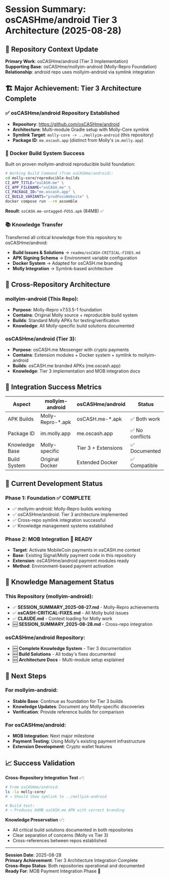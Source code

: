 # Session Summary: osCASHme/android Tier 3 Architecture (2025-08-28)

## 🎯 Repository Context Update

**Primary Work**: osCASHme/android (Tier 3 Implementation)  
**Supporting Base**: osCASHme/mollyim-android (Molly-Repro Foundation)  
**Relationship**: android repo uses mollyim-android via symlink integration

## 🏗️ Major Achievement: Tier 3 Architecture Complete

### ✅ osCASHme/android Repository Established
- **Repository**: https://github.com/osCASHme/android
- **Architecture**: Multi-module Gradle setup with Molly-Core symlink
- **Symlink Target**: `molly-core -> ../mollyim-android` (this repository)
- **Package ID**: `me.oscash.app` (distinct from Molly's `im.molly.app`)

### 🐳 Docker Build System Success
Built on proven mollyim-android reproducible build foundation:
```bash
# Working Build Command (from osCASHme/android):
cd molly-core/reproducible-builds
CI_APP_TITLE="osCASH.me" \
CI_APP_FILENAME="osCASH.me" \
CI_PACKAGE_ID="me.oscash.app" \
CI_BUILD_VARIANTS="prodFossWebsite" \
docker compose run --rm assemble
```

**Result**: `osCASH.me-untagged-FOSS.apk` (84MB) ✅

### 📚 Knowledge Transfer
Transferred all critical knowledge from this repository to osCASHme/android:
- **Build Issues & Solutions** → `readme/osCASH-CRITICAL-FIXES.md`
- **APK Signing Schema** → Environment variable configuration
- **Docker System** → Adapted for osCASH.me branding
- **Molly Integration** → Symlink-based architecture

## 🔗 Cross-Repository Architecture

### mollyim-android (This Repo):
- **Purpose**: Molly-Repro v7.53.5-1 foundation
- **Contains**: Original Molly source + reproducible build system
- **Builds**: Standard Molly APKs for testing/verification
- **Knowledge**: All Molly-specific build solutions documented

### osCASHme/android (Tier 3):
- **Purpose**: osCASH.me Messenger with crypto payments
- **Contains**: Extension modules + Docker system + symlink to mollyim-android
- **Builds**: osCASH.me branded APKs (me.oscash.app)
- **Knowledge**: Tier 3 implementation and MOB integration docs

## 🎯 Integration Success Metrics

| Aspect | mollyim-android | osCASHme/android | Status |
|--------|-----------------|------------------|---------|
| APK Builds | Molly-Repro-*.apk | osCASH.me-*.apk | ✅ Both work |
| Package ID | im.molly.app | me.oscash.app | ✅ No conflicts |
| Knowledge Base | Molly-specific | Tier 3 + Extensions | ✅ Documented |
| Build System | Original Docker | Extended Docker | ✅ Compatible |

## 🚀 Current Development Status

### Phase 1: Foundation ✅ COMPLETE
- ✅ mollyim-android: Molly-Repro builds working
- ✅ osCASHme/android: Tier 3 architecture implemented
- ✅ Cross-repo symlink integration successful
- ✅ Knowledge management systems established

### Phase 2: MOB Integration 🔄 READY
- **Target**: Activate MobileCoin payments in osCASH.me context
- **Base**: Existing Signal/Molly payment code in this repository
- **Extension**: osCASHme/android payment modules ready
- **Method**: Environment-based payment activation

## 📝 Knowledge Management Status

### This Repository (mollyim-android):
- ✅ **SESSION_SUMMARY_2025-08-27.md** - Molly-Repro achievements
- ✅ **osCASH-CRITICAL-FIXES.md** - All Molly build issues
- ✅ **CLAUDE.md** - Context loading for Molly work
- 🆕 **SESSION_SUMMARY_2025-08-28.md** - Cross-repo integration

### osCASHme/android Repository:
- 🆕 **Complete Knowledge System** - Tier 3 documentation
- 🆕 **Build Solutions** - All today's fixes documented
- 🆕 **Architecture Docs** - Multi-module setup explained

## 🔮 Next Steps

### For mollyim-android:
- **Stable Base**: Continue as foundation for Tier 3 builds
- **Knowledge Updates**: Document any Molly-specific discoveries
- **Verification**: Provide reference builds for comparison

### For osCASHme/android:
- **MOB Integration**: Next major milestone
- **Payment Testing**: Using Molly's existing payment infrastructure
- **Extension Development**: Crypto wallet features

## 📈 Success Validation

**Cross-Repository Integration Test** ✅:
```bash
# From osCASHme/android:
ls -la molly-core/
# → Should show symlink to ../mollyim-android

# Build test:
# → Produces 84MB osCASH.me APK with correct branding
```

**Knowledge Preservation** ✅:
- All critical build solutions documented in both repositories
- Clear separation of concerns (Molly vs Tier 3)
- Cross-references between repos established

---

**Session Date**: 2025-08-28  
**Primary Achievement**: Tier 3 Architecture Integration Complete  
**Cross-Repo Status**: Both repositories operational and documented  
**Ready For**: MOB Payment Integration Phase 🚀